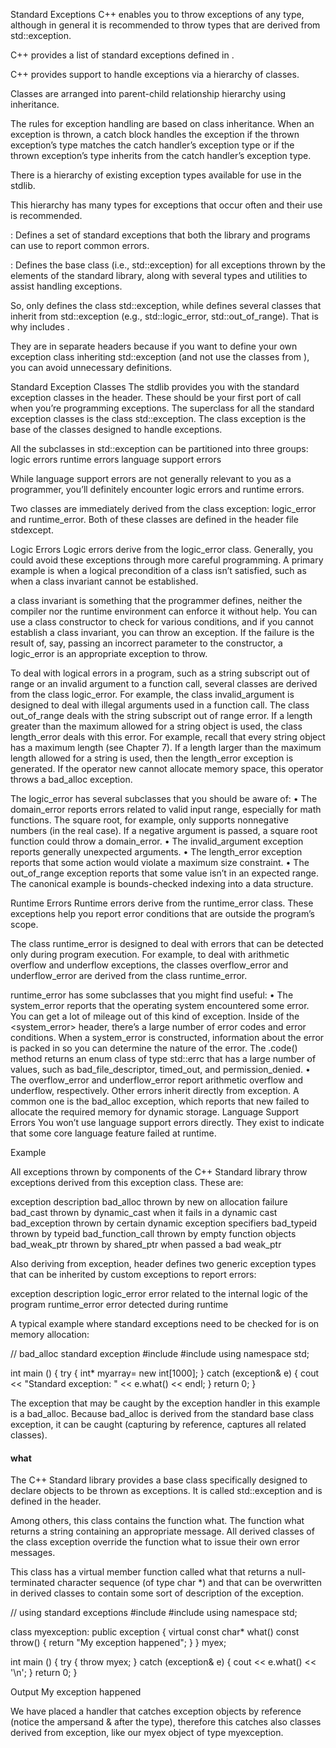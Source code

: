 Standard Exceptions
C++ enables you to throw exceptions of any type, although in general it is recommended to throw types that are derived from std::exception.

C++ provides a list of standard exceptions defined in <exception>.

C++ provides support to handle exceptions via a hierarchy of classes.

Classes are arranged into parent-child relationship hierarchy using inheritance.

The rules for exception handling are based on class inheritance. When
an exception is thrown, a catch block handles the exception if the thrown
exception’s type matches the catch handler’s exception type or if the
thrown exception’s type inherits from the catch handler’s exception type.

There is a hierarchy of existing exception types available for use in the
stdlib.

This hierarchy has many types for exceptions that occur often and their use is recommended.





<stdexcept>: Defines a set of standard exceptions that both the library and programs can use to report common errors.

<exception>: Defines the base class (i.e., std::exception) for all exceptions thrown by the elements of the standard library, along with several types and utilities to assist handling exceptions.

So, <exception> only defines the class std::exception, while <stdexcept> defines several classes that inherit from std::exception (e.g., std::logic_error, std::out_of_range). That is why <stdexcept> includes <exception>.

They are in separate headers because if you want to define your own exception class inheriting std::exception (and not use the classes from <stdexcept>), you can avoid unnecessary definitions.




Standard Exception Classes
The stdlib provides you with the standard exception classes in the <stdexcept>
header. These should be your first port of call when you’re programming
exceptions. The superclass for all the standard exception classes is the
class std::exception. The class exception is the base of the classes designed to handle exceptions.

All the subclasses in std::exception can be partitioned into three groups:
  logic errors
  runtime errors
  language support errors

While language support errors are not generally relevant to you as a programmer, you’ll definitely encounter logic errors and runtime errors.

Two classes are immediately derived from the class exception: logic_error and
runtime_error. Both of these classes are defined in the header file stdexcept.


Logic Errors
Logic errors derive from the logic_error class. Generally, you could avoid these
exceptions through more careful programming. A primary example is when
a logical precondition of a class isn’t satisfied, such as when a class invariant cannot be established.

a class invariant is something that the programmer defines, neither the compiler nor the runtime environment can enforce it without help.
You can use a class constructor to check for various conditions, and if you
cannot establish a class invariant, you can throw an exception. If the failure
is the result of, say, passing an incorrect parameter to the constructor, a
logic_error is an appropriate exception to throw.

To deal with logical errors in a program, such as a string subscript out of range or an invalid argument to a function call, several classes are derived from the class logic_error. For example, the class invalid_argument is designed to deal with illegal arguments used in a function call. The class out_of_range deals with the
string subscript out of range error. If a length greater than the maximum allowed for
a string object is used, the class length_error deals with this error. For example,
recall that every string object has a maximum length (see Chapter 7). If a length larger
than the maximum length allowed for a string is used, then the length_error exception is generated. If the operator new cannot allocate memory space, this operator
throws a bad_alloc exception.


The logic_error has several subclasses that you should be aware of:
•	 The domain_error reports errors related to valid input range, especially
for math functions. The square root, for example, only supports nonnegative numbers (in the real case). If a negative argument is passed, a
square root function could throw a domain_error.
•	 The invalid_argument exception reports generally unexpected arguments.
•	 The length_error exception reports that some action would violate a
maximum size constraint.
•	 The out_of_range exception reports that some value isn’t in an expected
range. The canonical example is bounds-checked indexing into a data
structure.




Runtime Errors
Runtime errors derive from the runtime_error class. These exceptions help
you report error conditions that are outside the program’s scope.

The class runtime_error is designed to deal with errors that can be detected only
during program execution. For example, to deal with arithmetic overflow and underflow exceptions, the classes overflow_error and underflow_error are derived
from the class runtime_error.

runtime_error has some subclasses that you might find useful:
•	 The system_error reports that the operating system encountered some
error. You can get a lot of mileage out of this kind of exception. Inside
of the <system_error> header, there’s a large number of error codes and
error conditions. When a system_error is constructed, information about
the error is packed in so you can determine the nature of the error.
The .code() method returns an enum class of type std::errc that has
a large number of values, such as bad_file_descriptor, timed_out, and
permission_denied.
•	 The overflow_error and underflow_error report arithmetic overflow and
underflow, respectively.
Other errors inherit directly from exception. A common one is the
bad_alloc exception, which reports that new failed to allocate the required
memory for dynamic storage.
Language Support Errors
You won’t use language support errors directly. They exist to indicate that
some core language feature failed at runtime.


Example



All exceptions thrown by components of the C++ Standard library throw exceptions derived from this exception class. These are:

exception	description
bad_alloc	thrown by new on allocation failure
bad_cast	thrown by dynamic_cast when it fails in a dynamic cast
bad_exception	thrown by certain dynamic exception specifiers
bad_typeid	thrown by typeid
bad_function_call	thrown by empty function objects
bad_weak_ptr	thrown by shared_ptr when passed a bad weak_ptr

Also deriving from exception, header <exception> defines two generic exception types that can be inherited by custom exceptions to report errors:

exception	description
logic_error	error related to the internal logic of the program
runtime_error	error detected during runtime

A typical example where standard exceptions need to be checked for is on memory allocation:

  // bad_alloc standard exception
  #include <iostream>
  #include <exception>
  using namespace std;

  int main () {
    try
    {
      int* myarray= new int[1000];
    }
    catch (exception& e)
    {
      cout << "Standard exception: " << e.what() << endl;
    }
    return 0;
  }

The exception that may be caught by the exception handler in this example is a bad_alloc. Because bad_alloc is derived from the standard base class exception, it can be caught (capturing by reference, captures all related classes).











#### what
The C++ Standard library provides a base class specifically designed to declare objects to be thrown as exceptions. It is called std::exception and is defined in the <exception> header.

Among others, this class contains the function what. The function what returns a string containing an appropriate message. All derived classes of the class exception override the function what to issue their own error messages.


This class has a virtual member function called what that returns a null-terminated character sequence (of type char *) and that can be overwritten in derived classes to contain some sort of description of the exception.

  // using standard exceptions
  #include <iostream>
  #include <exception>
  using namespace std;

  class myexception: public exception
  {
    virtual const char* what() const throw()
    {
      return "My exception happened";
    }
  } myex;

  int main () {
    try
    {
      throw myex;
    }
    catch (exception& e)
    {
      cout << e.what() << '\n';
    }
    return 0;
  }


Output
  My exception happened

We have placed a handler that catches exception objects by reference (notice the ampersand & after the type), therefore this catches also classes derived from exception, like our myex object of type myexception.
